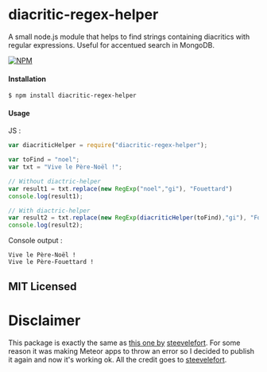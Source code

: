 # diacritic-regex-helper

A small node.js module that helps to find strings containing diacritics with regular expressions.
Useful for accentued search in MongoDB.

[![NPM](https://nodei.co/npm/diacritic-regex-helper.png?downloads=true&downloadRank=true&stars=true)](https://nodei.co/npm/diacritic-regex-helper/)

#### Installation

`$ npm install diacritic-regex-helper`

#### Usage

JS :
```js
var diacriticHelper = require("diacritic-regex-helper");

var toFind = "noel";
var txt = "Vive le Père-Noël !";

// Without diactric-helper
var result1 = txt.replace(new RegExp("noel","gi"), "Fouettard")
console.log(result1);

// With diactric-helper
var result2 = txt.replace(new RegExp(diacriticHelper(toFind),"gi"), "Fouettard")
console.log(result2);
```

Console output :
```
Vive le Père-Noël !
Vive le Père-Fouettard !
```

## MIT Licensed

# Disclaimer
This package is exactly the same as [this one by](https://www.npmjs.com/package/diacritic-helper) [steevelefort](https://github.com/steevelefort/diacritic-helper). For some reason it was making Meteor apps to throw an error so I decided to publish it again and now it's working ok. All the credit goes to [steevelefort](https://github.com/steevelefort/diacritic-helper).
